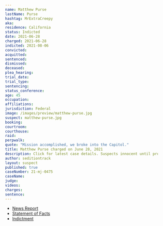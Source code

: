 ```yaml
---
name: Matthew Purse
lastName: Purse
hashtag: MrExtraCreepy
aka:
residence: California
status: Indicted
date: 2021-06-28
charged: 2021-06-28
indicted: 2021-08-06
convicted:
acquitted:
sentenced:
dismissed:
deceased:
plea_hearing:
trial_date:
trial_type:
sentencing:
status_conference:
age: 45
occupation:
affiliations:
jurisdiction: Federal
image: /images/preview/matthew-purse.jpg
suspect: matthew-purse.jpg
booking:
courtroom:
courthouse:
raid:
perpwalk:
quote: "Mission accomplished, we broke into the Capitol."
title: Matthew Purse charged on June 28, 2021
description: Click for latest case details. Suspects innocent until proven guilty.
author: seditiontrack
layout: suspect
published: true
caseNumber: 21-mj-0475
caseName:
judge:
videos:
charges:
sentence:
---
```

- [News Report](https://abcnews.go.com/Politics/wireStory/california-man-charged-raiding-capitol-posing-press-78775394)
- [Statement of Facts](https://www.justice.gov/usao-dc/case-multi-defendant/file/1410621/download)
- [Indictment](https://extremism.gwu.edu/sites/g/files/zaxdzs2191/f/Matthew%20Thomas%20Purse%20Indictment.pdf)
